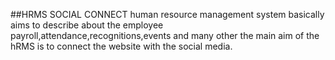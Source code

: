 ##HRMS SOCIAL CONNECT
human resource management system basically aims to describe about the employee payroll,attendance,recognitions,events and many other
the main aim of the hRMS is to connect the website with the social media.
